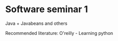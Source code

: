 # Software seminar 1
Java + Javabeans and others

Recommended literature:
    O'reilly - Learning python 